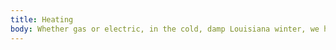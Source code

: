 ```yaml
---
title: Heating
body: Whether gas or electric, in the cold, damp Louisiana winter, we have all your needs covered.
---
```

